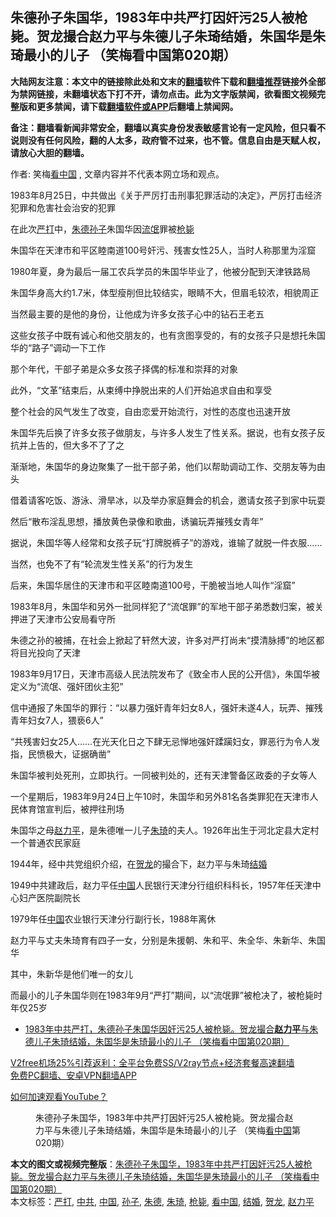  <h2>朱德孙子朱国华，1983年中共严打因奸污25人被枪毙。贺龙撮合赵力平与朱德儿子朱琦结婚，朱国华是朱琦最小的儿子 （笑梅看中国第020期）</h2> <p class="notice"><b>大陆网友注意：本文中的链接除此处和文末的<a href="https://github.com/bannedbook/fanqiang" >翻墙</a>软件下载和<a href="https://github.com/killgcd/justmysocks/blob/master/README.md">翻墙推荐</a>链接外全部为禁网链接，未翻墙状态下打不开，请勿点击。此为文字版禁闻，欲看图文视频完整版和更多禁闻，请下载<a href="https://github.com/bannedbook/fanqiang">翻墙软件或APP</a>后翻墙上禁闻网。</p><p>备注：翻墙看新闻非常安全，翻墙以真实身份发表敏感言论有一定风险，但只看不说则没有任何风险，翻的人太多，政府管不过来，也不管。信息自由是天赋人权，请放心大胆的翻墙。</b></p>  <div class="entry"> <p>作者: 笑梅<span class='wp_keywordlink_affiliate'><a href="https://www.secretchina.com/" title="看中国" target="_blank">看中国</a></span> , 文章内容并不代表本网立场和观点。</p> <figure></figure> <p>1983年8月25日，中共做出《关于严厉打击刑事犯罪活动的决定》，严厉打击经济犯罪和危害社会治安的犯罪</p> <p>在此次<a href="https://www.bannedbook.org/bnews/tag/%E4%B8%A5%E6%89%93/" class="st_tag internal_tag" rel="tag" title="标签 严打 下的日志">严打</a>中，<a href="https://www.bannedbook.org/bnews/tag/%e6%9c%b1%e5%be%b7/" class="st_tag internal_tag" rel="tag" title="标签 朱德 下的日志">朱德</a><a href="https://www.bannedbook.org/bnews/tag/%E5%AD%99%E5%AD%90/" class="st_tag internal_tag" rel="tag" title="标签 孙子 下的日志">孙子</a>朱国华因<span class='wp_keywordlink'><a href="https://www.bannedbook.org/forum11/topic282.html" title="禁片：评中国共产党的流氓本性" target="_blank">流氓</a></span>罪被<a href="https://www.bannedbook.org/bnews/tag/%E6%9E%AA%E6%AF%99/" class="st_tag internal_tag" rel="tag" title="标签 枪毙 下的日志">枪毙</a></p> <p>朱国华在天津市和平区睦南道100号奸污、残害女性25人，当时人称那里为淫窟</p> <p>1980年夏，身为最后一届工农兵学员的朱国华毕业了，他被分配到天津铁路局</p> <p>朱国华身高大约1.7米，体型瘦削但比较结实，眼睛不大，但眉毛较浓，相貌周正</p> <p>当然最主要的是他的身份，让他成为许多女孩子心中的钻石王老五</p> <p>这些女孩子中既有诚心和他交朋友的，也有贪图享受的，有的女孩子只是想托朱国华的“路子”调动一下工作</p>  <p>那个年代，干部子弟是众多女孩子择偶的标准和崇拜的对象</p> <p>此外，“文革”结束后，从束缚中挣脱出来的人们开始追求自由和享受</p> <p>整个社会的风气发生了改变，自由恋爱开始流行，对性的态度也迅速开放</p> <p>朱国华先后换了许多女孩子做朋友，与许多人发生了性关系。据说，也有女孩子反抗并上告的，但大多不了了之</p> <p>渐渐地，朱国华的身边聚集了一批干部子弟，他们以帮助调动工作、交朋友等为由头</p> <p>借着请客吃饭、游泳、滑旱冰，以及举办家庭舞会的机会，邀请女孩子到家中玩耍</p> <p>然后“散布淫乱思想，播放黄色录像和歌曲，诱骗玩弄摧残女青年”</p> <p>据说，朱国华等人经常和女孩子玩“打牌脱裤子”的游戏，谁输了就脱一件衣服……</p>  <p>当然，也免不了有“轮流发生性关系”的行为发生</p> <p>后来，朱国华居住的天津市和平区睦南道100号，干脆被当地人叫作“淫窟”</p> <p>1983年8月，朱国华和另外一批同样犯了“流氓罪”的军地干部子弟悉数归案，被关押进了天津市公安局看守所</p> <p>朱德之孙的被捕，在社会上掀起了轩然大波，许多对严打尚未“摸清脉搏”的地区都将目光投向了天津</p> <p>1983年9月17日，天津市高级人民法院发布了《致全市人民的公开信》，朱国华被定义为“流氓、强奸团伙主犯”</p> <p>信中通报了朱国华的罪行：“以暴力强奸青年妇女8人，强奸未遂4人，玩弄、摧残青年妇女7人，猥亵6人”</p> <p>“共残害妇女25人……在光天化日之下肆无忌惮地强奸蹂躏妇女，罪恶行为令人发指，民愤极大，证据确凿”</p> <p>朱国华被判处死刑，立即执行。一同被判处的，还有天津警备区政委的子女等人</p>  <p>一个星期后，1983年9月24日上午10时，朱国华和另外81名各类罪犯在天津市人民体育馆宣判后，被押往刑场</p> <p>朱国华之母<a href="https://www.bannedbook.org/bnews/tag/%e8%b5%b5%e5%8a%9b%e5%b9%b3/" class="st_tag internal_tag" rel="tag" title="标签 赵力平 下的日志">赵力平</a>，是朱德唯一儿子<a href="https://www.bannedbook.org/bnews/tag/%e6%9c%b1%e7%90%a6/" class="st_tag internal_tag" rel="tag" title="标签 朱琦 下的日志">朱琦</a>的夫人。1926年出生于河北定县大定村一个普通农民家庭</p> <p>1944年，经中共党组织介绍，在<a href="https://www.bannedbook.org/bnews/tag/%e8%b4%ba%e9%be%99/" class="st_tag internal_tag" rel="tag" title="标签 贺龙 下的日志">贺龙</a>的撮合下，赵力平与朱琦<a href="https://www.bannedbook.org/bnews/tag/%e7%bb%93%e5%a9%9a/" class="st_tag internal_tag" rel="tag" title="标签 结婚 下的日志">结婚</a></p> <p>1949中共建政后，赵力平任<span class='wp_keywordlink_affiliate'><a href="https://www.bannedbook.org/" title="中国" target="_blank">中国</a></span>人民银行天津分行组织科科长，1957年任天津中心妇产医院副院长</p> <p>1979年任<a href="https://www.bannedbook.org/bnews/tag/%E4%B8%AD%E5%9B%BD/" class="st_tag internal_tag" rel="tag" title="标签 中国 下的日志">中国</a>农业银行天津分行副行长，1988年离休</p> <p>赵力平与丈夫朱琦育有四子一女，分别是朱援朝、朱和平、朱全华、朱新华、朱国华</p> <p>其中，朱新华是他们唯一的女儿</p> <p>而最小的儿子朱国华则在1983年9月“严打”期间，以“流氓罪”被枪决了，被枪毙时年仅25岁</p>  <ul class='op-related-articles' title='相关阅读'> <li><a href='https://www.bannedbook.org/bnews/comments/20201225/1454746.html' target='_blank'>1983年中共严打，朱德孙子朱国华因奸污25人被枪毙。贺龙撮合<b>赵力平</b>与朱德儿子朱琦结婚，朱国华是朱琦最小的儿子 （笑梅看中国第020期）</a></li> </ul> <p class="texttj"> <a href="https://github.com/bannedbook/fanqiang/wiki/V2ray%E6%9C%BA%E5%9C%BA" target="_blank">V2free机场25%引荐返利：全平台免费SS/V2ray节点+经济套餐高速翻墙</a><br/> <a href="https://github.com/bannedbook/fanqiang/wiki/%E7%A6%81%E9%97%BB%E7%BD%91%E5%AE%89%E5%8D%93%E7%BF%BB%E5%A2%99%E6%96%B0%E9%97%BBAPP" target="_blank">免费PC翻墙、安卓VPN翻墙APP</a></p><p><a href='https://www.bannedbook.org/bnews/topimagenews/20180409/925596.html' target='_blank'>如何加速观看YouTube？ </a></p> <figure class='op-interactive'><figcaption>朱德孙子朱国华，1983年中共严打因奸污25人被枪毙。贺龙撮合赵力平与朱德儿子朱琦结婚，朱国华是朱琦最小的儿子 （笑梅<a href="https://www.bannedbook.org/bnews/tag/%e7%9c%8b%e4%b8%ad%e5%9b%bd/" class="st_tag internal_tag" rel="tag" title="标签 看中国 下的日志">看中国</a>第020期）</figcaption></figure> </p><a name='sharetosocial'></a>       <div><b>本文的图文或视频完整版</b>：<a href='https://www.bannedbook.org/bnews/comments/20201228/1456371.html'>朱德孙子朱国华，1983年中共严打因奸污25人被枪毙。贺龙撮合赵力平与朱德儿子朱琦结婚，朱国华是朱琦最小的儿子 （笑梅看中国第020期）</a></div>  </div><!--END ENTRY--> <div class="postfooter"> <div>本文标签：<a href="https://www.bannedbook.org/bnews/tag/%E4%B8%A5%E6%89%93/" rel="tag">严打</a>, <a href="https://www.bannedbook.org/bnews/tag/%e4%b8%ad%e5%85%b1/" rel="tag">中共</a>, <a href="https://www.bannedbook.org/bnews/tag/%E4%B8%AD%E5%9B%BD/" rel="tag">中国</a>, <a href="https://www.bannedbook.org/bnews/tag/%E5%AD%99%E5%AD%90/" rel="tag">孙子</a>, <a href="https://www.bannedbook.org/bnews/tag/%e6%9c%b1%e5%be%b7/" rel="tag">朱德</a>, <a href="https://www.bannedbook.org/bnews/tag/%e6%9c%b1%e7%90%a6/" rel="tag">朱琦</a>, <a href="https://www.bannedbook.org/bnews/tag/%E6%9E%AA%E6%AF%99/" rel="tag">枪毙</a>, <a href="https://www.bannedbook.org/bnews/tag/%e7%9c%8b%e4%b8%ad%e5%9b%bd/" rel="tag">看中国</a>, <a href="https://www.bannedbook.org/bnews/tag/%e7%bb%93%e5%a9%9a/" rel="tag">结婚</a>, <a href="https://www.bannedbook.org/bnews/tag/%e8%b4%ba%e9%be%99/" rel="tag">贺龙</a>, <a href="https://www.bannedbook.org/bnews/tag/%e8%b5%b5%e5%8a%9b%e5%b9%b3/" rel="tag">赵力平</a></div>  </div><!--END POSTFOOTER--> 